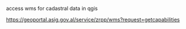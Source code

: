 access wms for cadastral data in qgis

https://geoportal.asig.gov.al/service/zrpp/wms?request=getcapabilities
